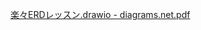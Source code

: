 [楽々ERDレッスン.drawio - diagrams.net.pdf](https://github.com/rtakasawa/TIL/files/6511347/ERD.drawio.-.diagrams.net.pdf)
